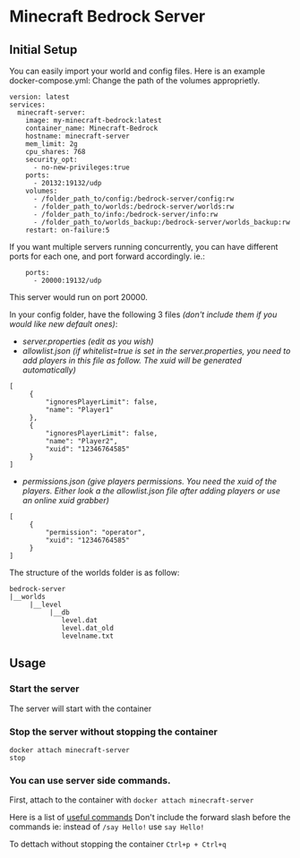 # Minecraft Bedrock Server

## Initial Setup
You can easily import your world and config files. Here is an example docker-compose.yml:
Change the path of the volumes approprietly.
```
version: latest
services:
  minecraft-server:
    image: my-minecraft-bedrock:latest
    container_name: Minecraft-Bedrock
    hostname: minecraft-server
    mem_limit: 2g
    cpu_shares: 768
    security_opt:
      - no-new-privileges:true
    ports:
      - 20132:19132/udp
    volumes:
      - /folder_path_to/config:/bedrock-server/config:rw
      - /folder_path_to/worlds:/bedrock-server/worlds:rw
      - /folder_path_to/info:/bedrock-server/info:rw
      - /folder_path_to/worlds_backup:/bedrock-server/worlds_backup:rw
    restart: on-failure:5
```

If you want multiple servers running concurrently, you can have different ports for each one, and port forward accordingly. ie.:
```
    ports:
      - 20000:19132/udp
```
This server would run on port 20000.

In your config folder, have the following 3 files _(don't include them if you would like new default ones)_:
- *server.properties* _(edit as you wish)_
- *allowlist.json* _(if whitelist=true is set in the server.properties, you need to add players in this file as follow. The xuid will be generated automatically)_
```
[
     {
         "ignoresPlayerLimit": false,
         "name": "Player1"
     },
     {
         "ignoresPlayerLimit": false,
         "name": "Player2",
         "xuid": "12346764585"
     }
]
```
- *permissions.json* _(give players permissions. You need the xuid of the players. Either look a the allowlist.json file after adding players or use an online xuid grabber)_
```
[
     {
         "permission": "operator",
         "xuid": "12346764585"
     }
]
```
The structure of the worlds folder is as follow:
```
bedrock-server
|__worlds
     |__level
          |__db
             level.dat
             level.dat_old
             levelname.txt
```

## Usage

### Start the server
The server will start with the container

### Stop the server without stopping the container
`docker attach minecraft-server`\
`stop`

### You can use server side commands. 

First, attach to the container with
`docker attach minecraft-server`

Here is a list of [useful commands](https://minecraftbedrock-archive.fandom.com/wiki/Commands/List_of_Commands)
Don't include the forward slash before the commands ie: instead of `/say Hello!` use `say Hello!`

To dettach without stopping the container
`Ctrl+p + Ctrl+q`
